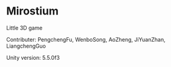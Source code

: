 # Mirostium

Little 3D game 

Contributer: PengchengFu, WenboSong, AoZheng, JiYuanZhan, LiangchengGuo

Unity version: 5.5.0f3
